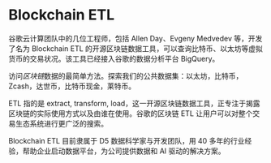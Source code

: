 # 

# Blockchain ETL

谷歌云计算团队中的几位工程师，包括 Allen Day、Evgeny Medvedev 等，开发了名为 Blockchain ETL 的开源区块链数据工具，可以查询比特币、以太坊等虚拟货币的交易状况。该工具已经接入谷歌的数据分析平台 BigQuery。

‎访问‎*‎区块链‎*‎数据的最简单方法。探索我们的公共数据集：以太坊，比特币，Zcash，达世币，比特币现金，莱特币。‎

ETL 指的是 extract, transform, load，这一开源区块链数据工具，正专注于揭露区块链的实际使用方式以及由谁在使用。谷歌的区块链 ETL 让用户可以对整个交易生态系统进行更广泛的搜索。

Blockchain ETL 目前隶属于 D5 数据科学家与开发团队，用 40 多年的行业经验，帮助企业启动数据平台，为公司提供数据和 AI 驱动的解决方案。

